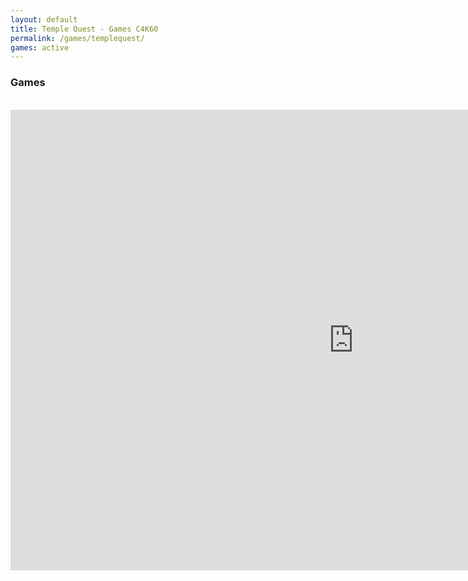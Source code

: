 ```yaml
---
layout: default
title: Temple Quest - Games C4K60
permalink: /games/templequest/
games: active
---
```

<h3><i class="fas fa-gamepad"></i> Games</h3>
<br>
<center>
<iframe src="https://wanted5games.com/games/html5/temple-quest-new-en-s-iga-cloud/index.html?pub=10" name="cloudgames-com" width="1097" height="737" frameborder="0" scrolling="no"></iframe>
</center>